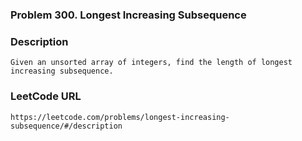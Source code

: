 ### Problem 300. Longest Increasing Subsequence

### Description
	Given an unsorted array of integers, find the length of longest increasing subsequence.

### LeetCode URL
	https://leetcode.com/problems/longest-increasing-subsequence/#/description
